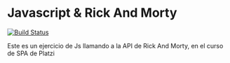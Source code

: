 # Javascript & Rick And Morty

[![Build Status](https://travis-ci.com/velosergio/Javascript-demo.svg?branch=master)](https://travis-ci.com/github/velosergio/Javascript-demo)

Este es un ejercicio de Js llamando a la API de Rick And Morty, en el curso de SPA de Platzi